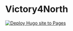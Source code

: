 # Victory4North

[![Deploy Hugo site to Pages](https://github.com/bdunnette/glulam/actions/workflows/hugo.yml/badge.svg)](https://github.com/bdunnette/glulam/actions/workflows/hugo.yml)